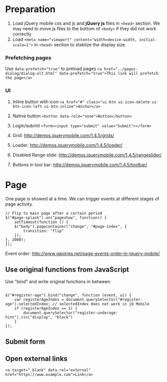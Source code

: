 # Preparation
1. Load jQuery mobile css and js and **jQuery js** files in `<head>` section. We may need to move js files to the bottom of `<body>` if they did not work correctly
2. Load `<meta name="viewport" content="width=device-width, initial-scale=1">` in `<head>` section to stablize the display size


### Prefetching pages
Use `data-prefetch="true"` to preload pages
`<a href="../pages-dialog/dialog-alt.html" data-prefetch="true">This link will prefetch the page</a>`

### UI
1. Inline button with icon `<a href="#" class="ui-btn ui-icon-delete ui-btn-icon-left ui-btn-inline">Anchor</a>`
2. Native button `<button data-role="none">Button</button>`

3. Login/submit `<form><input type="submit" value="Submit"></form>`
4. Grid: http://demos.jquerymobile.com/1.4.5/grids/
5. Loader: http://demos.jquerymobile.com/1.4.5/loader/
6. Disabled Range slide: http://demos.jquerymobile.com/1.4.5/rangeslider/
7. Buttons in tool bar: http://demos.jquerymobile.com/1.4.5/toolbar/

# Page
One page is showed at a time. We can trigger events at different stages of page activity. 

```
// Flip to main page after a certain period
$("#page-splash").on("pageshow", function() {
    setTimeout(function () {
    $("body").pagecontainer("change", "#page-index", {
        transition: "flip"
    });
}, 2000);
});
```
Event order: http://www.gajotres.net/page-events-order-in-jquery-mobile/

## Use original functions from JavaScript
Use "bind" and write original functions in between:

```

$("#register-age").bind("change", function (event, ui) {
    var registerAgeIndex = document.querySelector("#register-age").selectedIndex; // selectedIndex does not work in jQ Mobile
    if (registerAgeIndex == 1) {
        document.querySelector("register-underage-hint").css("display", "block")
    }
});
```

## Submit form

## Open external links
```
<a target="_blank" data-rel="external" href="https://www.example.com">Link</a>
```
